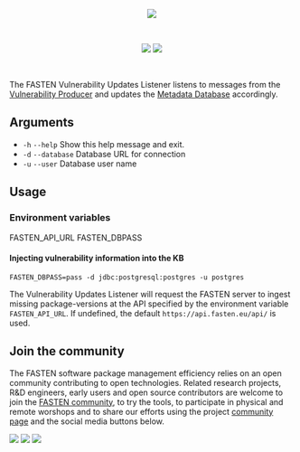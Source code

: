 <p align="center">
    <img src="https://user-images.githubusercontent.com/45048351/90056609-d2c67900-dce7-11ea-9f66-3717998d861d.jpg">
</p>
<br/>
<p align="center">
    <a href="https://github.com/fasten-project/fasten/actions" alt="GitHub Workflow Status">
        <img src="https://img.shields.io/github/workflow/status/fasten-project/fasten/Java%20CI?logo=GitHub%20Actions&logoColor=white&style=for-the-badge" /></a>
    <!-- Here should be a link to Maven repo and version should be pulled from there. -->
    <a href="https://github.com/fasten-project/fasten/" alt="GitHub Workflow Status">
                <img src="https://img.shields.io/maven-central/v/fasten/vulnerability?label=version&logo=Apache%20Maven&style=for-the-badge" /></a>
</p>
<br/>


The FASTEN Vulnerability Updates Listener listens to messages from the [Vulnerability Producer](https://github.com/fasten-project/vulnerability-producer) and updates the [Metadata Database](https://github.com/fasten-project/fasten/wiki/Metadata-Database-Schema) accordingly.

## Arguments
- `-h` `--help` Show this help message and exit.
- `-d` `--database` Database URL for connection
- `-u` `--user` Database user name

## Usage 

### Environment variables
FASTEN_API_URL
FASTEN_DBPASS

#### Injecting vulnerability information into the KB
```shell script
FASTEN_DBPASS=pass -d jdbc:postgresql:postgres -u postgres
```
The Vulnerability Updates Listener will request the FASTEN server to ingest missing package-versions at the API specified by the environment variable `FASTEN_API_URL`. If undefined, the default `https://api.fasten.eu/api/` is used.

## Join the community

The FASTEN software package management efficiency relies on an open community contributing to open technologies. Related research projects, R&D engineers, early users and open source contributors are welcome to join the [FASTEN community](https://www.fasten-project.eu/view/Main/Community), to try the tools, to participate in physical and remote worshops and to share our efforts using the project [community page](https://www.fasten-project.eu/view/Main/Community) and the social media buttons below.  
<p>
    <a href="http://www.twitter.com/FastenProject" alt="Fasten Twitter">
        <img src="https://img.shields.io/badge/%20-Twitter-%231DA1F2?logo=Twitter&style=for-the-badge&logoColor=white" /></a>
    <a href="http://www.slideshare.net/FastenProject" alt="GitHub Workflow Status">
                <img src="https://img.shields.io/badge/%20-SlideShare-%230077B5?logo=slideshare&style=for-the-badge&logoColor=white" /></a>
    <a href="http://www.linkedin.com/groups?gid=12172959" alt="Gitter">
            <img src="https://img.shields.io/badge/%20-LinkedIn-%232867B2?logo=linkedin&style=for-the-badge&logoColor=white" /></a>
</p>
